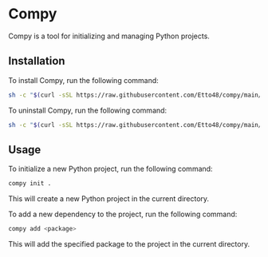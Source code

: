 # Compy

Compy is a tool for initializing and managing Python projects.

## Installation

To install Compy, run the following command:

```sh
sh -c "$(curl -sSL https://raw.githubusercontent.com/Etto48/compy/main/install.sh)"
```

To uninstall Compy, run the following command:

```sh
sh -c "$(curl -sSL https://raw.githubusercontent.com/Etto48/compy/main/install.sh)" -- --uninstall
```

## Usage

To initialize a new Python project, run the following command:

```bash
compy init .
```

This will create a new Python project in the current directory.

To add a new dependency to the project, run the following command:

```bash
compy add <package>
```

This will add the specified package to the project in the current directory.
